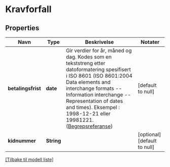 # Kravforfall

## Properties

| Navn               | Type       | Beskrivelse                                                                                                                                                                                                                                                                                                                                                          | Notater                      |
|--------------------|------------|----------------------------------------------------------------------------------------------------------------------------------------------------------------------------------------------------------------------------------------------------------------------------------------------------------------------------------------------------------------------|------------------------------|
| **betalingsfrist** | **date**   | Gir verdier for år, måned og dag. Kodes som en tekststreng etter datoformatering spesifisert i  ISO 8601 (ISO 8601:2004 Data elements and interchange formats -- Information interchange -- Representation of dates and times). Eksempel : 1998-12-21 eller 19981221. ([Begrepsreferanse](https://data.skatteetaten.no/begrep/20b52aed-9fe1-11e5-a9f8-e4115b280940)) | [default to null]            |
| **kidnummer**      | **String** |                                                                                                                                                                                                                                                                                                                                                                      | [optional] [default to null] |

[[Tilbake til modell liste]](../index.md)

